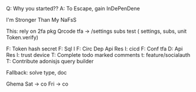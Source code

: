   Q:  Why you started??
  A: To Escape, gain InDePenDene
  
  I'm Stronger Than My NaFsS 



This:
rely on 2fa pkg 
Qrcode
tfa -> /settings
subs
test ( settings, subs, unit Token.verify)

F: Token hash secret
F: Sql I
F: Circ Dep Api Res
I: cicd
F: Conf tfa
D: Api Res
I: trust device
T: Complete todo marked comments
t: feature/socialauth
T: Contribute adonisjs query builder


Fallback: solve type, doc


Ghema
Sat -> co
Fri -> co